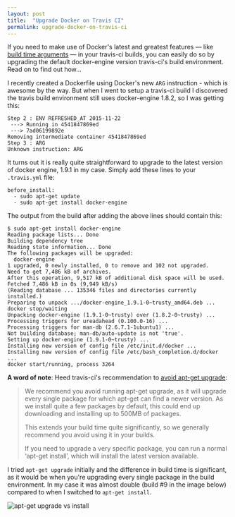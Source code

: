 ```yaml
---
layout: post
title:  "Upgrade Docker on Travis CI"
permalink: upgrade-docker-on-travis-ci
---
```


If you need to make use of Docker's latest and greatest features — like [build time arguments](http://docs.docker.com/engine/reference/builder/#arg) — in your travis-ci builds, you can easily do so by upgrading the default docker-engine version travis-ci's build environment. Read on to find out how...

I recently created a Dockerfile using Docker's new `ARG` instruction - which is awesome by the way. But when I went to setup a travis-ci build I discovered the travis build environment still uses docker-engine 1.8.2, so I was getting this:

```
Step 2 : ENV REFRESHED_AT 2015-11-22
 ---> Running in 4541847869ed
 ---> 7ad06199892e
Removing intermediate container 4541847869ed
Step 3 : ARG 
Unknown instruction: ARG
```

It turns out it is really quite straightforward to upgrade to the latest version of docker engine, 1.9.1 in my case. Simply add these lines to your `.travis.yml` file:

```
before_install:
  - sudo apt-get update
  - sudo apt-get install docker-engine
```

The output from the build after adding the above lines should contain this:

```
$ sudo apt-get install docker-engine
Reading package lists... Done
Building dependency tree       
Reading state information... Done
The following packages will be upgraded:
  docker-engine
1 upgraded, 0 newly installed, 0 to remove and 102 not upgraded.
Need to get 7,486 kB of archives.
After this operation, 9,517 kB of additional disk space will be used.
Fetched 7,486 kB in 0s (9,949 kB/s)
(Reading database ... 135346 files and directories currently installed.)
Preparing to unpack .../docker-engine_1.9.1-0~trusty_amd64.deb ...
docker stop/waiting
Unpacking docker-engine (1.9.1-0~trusty) over (1.8.2-0~trusty) ...
Processing triggers for ureadahead (0.100.0-16) ...
Processing triggers for man-db (2.6.7.1-1ubuntu1) ...
Not building database; man-db/auto-update is not 'true'.
Setting up docker-engine (1.9.1-0~trusty) ...
Installing new version of config file /etc/init.d/docker ...
Installing new version of config file /etc/bash_completion.d/docker ...
docker start/running, process 3264
```

**A word of note**: Heed travis-ci's recommendation to [avoid apt-get upgrade](https://docs.travis-ci.com/user/installing-dependencies/#A-word-on-apt-get-upgrade):

> We recommend you avoid running apt-get upgrade, as it will upgrade every single package for which apt-get can find a newer version. As we install quite a few packages by default, this could end up downloading and installing up to 500MB of packages.
>
> This extends your build time quite significantly, so we generally recommend you avoid using it in your builds.
>
> If you need to upgrade a very specific package, you can run a normal ‘apt-get install’, which will install the latest version available.

I tried `apt-get upgrade` initially and the difference in build time is significant, as it would be when you're upgrading every single package in the build environment. In my case it was almost double (build #9 in the image below) compared to when I switched to `apt-get install`.

![apt-get upgrade vs install](/content/images/2015/11/Screen-Shot-2015-11-27-at-10-04-37.png)

